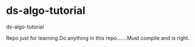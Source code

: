 # ds-algo-tutorial
ds-algo-tutorial

Repo just for learning
Do anything in this repo.......Must compile and is right.
